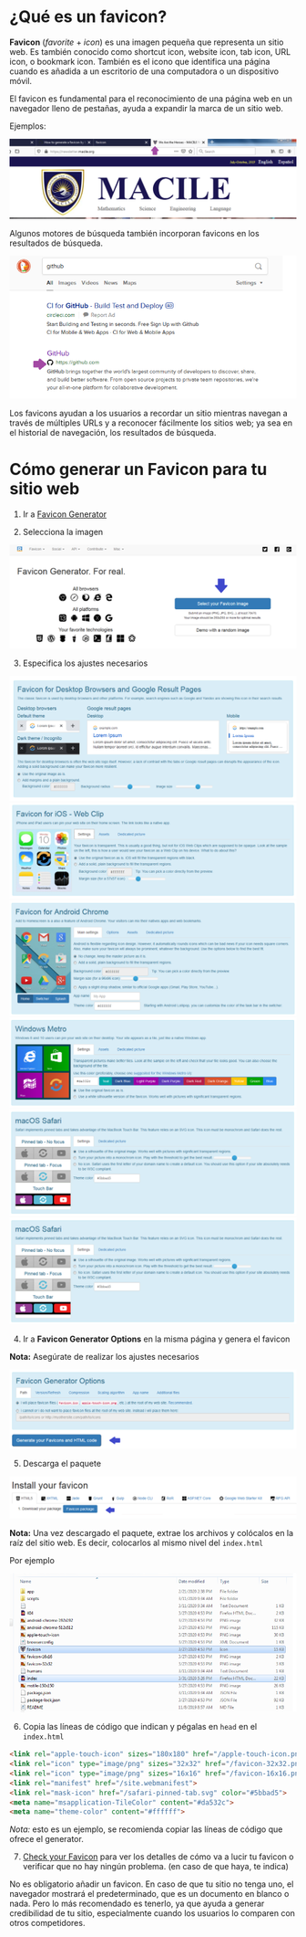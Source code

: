 
# ¿Qué es un favicon?

**Favicon** (*favorite* + *icon*) es una imagen pequeña que representa un sitio web. Es también conocido como shortcut icon, website icon, tab icon, URL icon, o bookmark icon. También es el icono que identifica una página cuando es añadida a un escritorio de una computadora o un dispositivo móvil.

El favicon es fundamental para el reconocimiento de una página web en un navegador lleno de pestañas, ayuda a expandir la marca de un sitio web. 

Ejemplos:

![ejemplo de favicon](images/ejemplo-favicon-1.png)

Algunos motores de búsqueda también incorporan favicons en los resultados de búsqueda. 

![ejemplo de favicon](images/ejemplo-favicon-2.png)

Los favicons ayudan a los usuarios a recordar un sitio mientras navegan a través de múltiples URLs y a reconocer fácilmente los sitios web; ya sea en el historial de navegación, los resultados de búsqueda.


# Cómo generar un Favicon para tu sitio web

1. Ir a [Favicon Generator](https://realfavicongenerator.net/)

2. Selecciona la imagen

![seleccionar imagen para generar el favicon](images/seleccionar-imagen-para-favicon.png)

3. Especifica los ajustes necesarios

![ajustes-favicon-1](images/ajustes-favicon-1.png)
![ajustes-favicon-2](images/ajustes-favicon-2.png)
![ajustes-favicon-3](images/ajustes-favicon-3.png)
![ajustes-favicon-4](images/ajustes-favicon-4.png)
![ajustes-favicon-5](images/ajustes-favicon-5.png)
![ajustes-favicon-6](images/ajustes-favicon-6.png)

4. Ir a **Favicon Generator Options** en la misma página
y genera el favicon

**Nota:** Asegúrate de realizar los ajustes necesarios

![generar favicon](images/generar-favicon.png)

5. Descarga el paquete

![descargar el pack de favicon](images/descargar-pack-de-favicon.png)

**Nota:** Una vez descargado el paquete, extrae los archivos y colócalos
en la raíz del sitio web. Es decir, colocarlos al mismo nivel del `index.html`

Por ejemplo

![archivos del favicon](images/archivos-de-favicon.png)

6. Copia las líneas de código que indican y pégalas en `head` en el `index.html`

```html
<link rel="apple-touch-icon" sizes="180x180" href="/apple-touch-icon.png">
<link rel="icon" type="image/png" sizes="32x32" href="/favicon-32x32.png">
<link rel="icon" type="image/png" sizes="16x16" href="/favicon-16x16.png">
<link rel="manifest" href="/site.webmanifest">
<link rel="mask-icon" href="/safari-pinned-tab.svg" color="#5bbad5">
<meta name="msapplication-TileColor" content="#da532c">
<meta name="theme-color" content="#ffffff">

```

*Nota:* esto es un ejemplo, se recomienda copiar las líneas de código que ofrece el generator.

7. [Check your Favicon](https://realfavicongenerator.net/favicon_checker) para ver los detalles de cómo va a lucir tu favicon o verificar que no hay ningún problema. (en caso de que haya, te indica)

No es obligatorio añadir un favicon. En caso de que tu sitio no tenga uno, el navegador mostrará el predeterminado, que es un documento en blanco o nada. Pero lo más recomendado es tenerlo, ya que ayuda a generar credibilidad de tu sitio, especialmente cuando los usuarios lo comparen con otros competidores. 